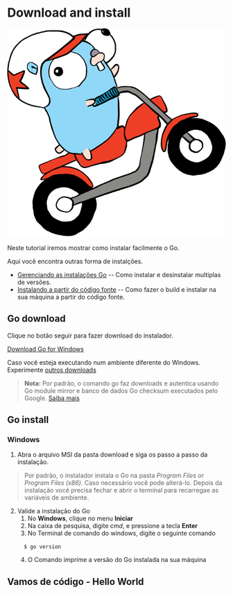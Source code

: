 # Download and install

<p align="center"><img src="assets/images/install-motorcycle.svg?raw=true" width="600" height="480"></p>

Neste tutorial iremos mostrar como instalar facilmente o Go.

Aqui você encontra outras forma de instalções.

- [Gerenciando as instalações Go](https://go.dev/doc/manage-install) -- Como instalar e desinstalar multiplas de versões.
- [Instalando a partir do código fonte](https://go.dev/doc/install/source) -- Como fazer o build e instalar na sua máquina a partir do código fonte.

## Go download

Clique no botão seguir para fazer download do instalador.

[Download Go for Windows](https://go.dev/dl/go1.18.1.windows-amd64.msi)

Caso você esteja executando num ambiente diferente do Windows. Experimente [outros downloads](https://go.dev/dl/) 

> **Nota:** Por padrão, o comando go faz downloads e autentica usando Go module mirror e banco de dados Go checksum executados pelo Google. [Saiba mais](https://go.dev/dl)

## Go install

### Windows

1) Abra o arquivo MSI da pasta download e siga os passo a passo da instalação.
> Por padrão, o instalador instala o Go na pasta *Program Files or Program Files (x86)*. Caso necessário você pode alterá-lo.
Depois da instalação você precisa fechar e abrir o terminal para recarregae as variáveis de ambiente.

2) Valide a instalação do Go
   1) No **Windows**, clique no menu **Iniciar**
   2) Na caixa de pesquisa, digite *cmd*, e pressione a tecla **Enter**
   3) No Terminal de comando do windows, digite o seguinte comando
   ````shell
     $ go version
    ````
   4) O Comando imprime a versão do Go instalada na sua máquina

## Vamos de código - Hello World


